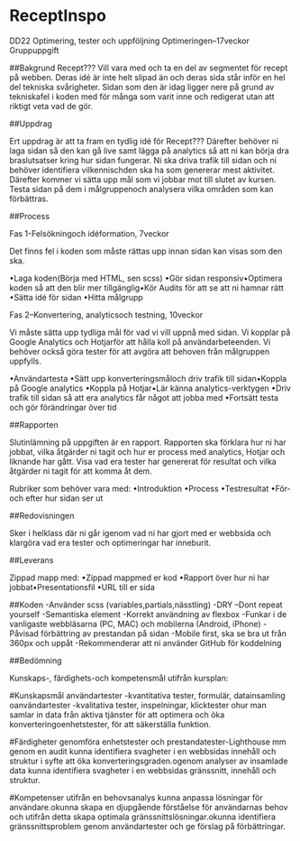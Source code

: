 # ReceptInspo

DD22
Optimering, tester och uppföljning
Optimeringen–17veckor
Gruppuppgift

##Bakgrund
Recept??? Vill vara med och ta en del av segmentet för recept på webben. Deras idé är inte helt slipad än och deras sida står inför en hel del tekniska svårigheter. Sidan som den är idag ligger nere på grund av tekniskafel i koden med för många som varit inne och redigerat utan att riktigt veta vad de gör. 

##Uppdrag

Ert uppdrag är att ta fram en tydlig idé för Recept??? Därefter behöver ni laga sidan så den kan gå live samt lägga på analytics så att ni kan börja dra braslutsatser kring hur sidan fungerar. Ni ska driva trafik till sidan och ni behöver identifiera vilkennischden ska ha som genererar mest aktivitet. Därefter kommer vi sätta upp mål som vi jobbar mot till slutet av kursen. Testa sidan på dem i målgruppenoch analysera vilka områden som kan förbättras.

##Process

Fas 1-Felsökningoch idéformation, 7veckor

Det finns fel i koden som måste rättas upp innan sidan kan visas som den ska.

•Laga koden(Börja med HTML, sen scss)
•Gör sidan responsiv•Optimera koden så att den blir mer tillgänglig•Kör Audits för att se att ni hamnar rätt
•Sätta idé för sidan
•Hitta målgrupp

Fas 2–Konvertering, analyticsoch testning, 10veckor

Vi måste sätta upp tydliga mål för vad vi vill uppnå med sidan. Vi kopplar på Google Analytics och Hotjarför att hålla koll på användarbeteenden. Vi behöver också göra tester för att avgöra att behoven från målgruppen uppfylls.

•Användartesta
•Sätt upp konverteringsmåloch driv trafik till sidan•Koppla på Google analytics
•Koppla på Hotjar•Lär känna analytics-verktygen
•Driv trafik till sidan så att era analytics får något att jobba med
•Fortsätt testa och gör förändringar över tid

##Rapporten

Slutinlämning på uppgiften är en rapport. Rapporten ska förklara hur ni har jobbat, vilka åtgärder ni tagit och hur er process med analytics, Hotjar och liknande har gått. Visa vad era tester har genererat för resultat och vilka åtgärder ni tagit för att komma åt dem.

Rubriker som behöver vara med:
•Introduktion
•Process
•Testresultat
•För-och efter hur sidan ser ut

##Redovisningen

Sker i helklass där ni går igenom vad ni har gjort med er webbsida och klargöra vad era tester och optimeringar har inneburit.

##Leverans

Zippad mapp med:
•Zippad mappmed er kod
•Rapport över hur ni har jobbat•Presentationsfil
•URL till er sida

##Koden
-Använder scss (variables,partials,nässtling)
-DRY –Dont repeat yourself 
-Semantiska element 
-Korrekt användning av flexbox
-Funkar i de vanligaste webbläsarna (PC, MAC) och mobilerna (Android, iPhone)
-Påvisad förbättring av prestandan på sidan 
-Mobile first, ska se bra ut från 360px och uppåt
-Rekommenderar att ni använder GitHub för koddelning 

##Bedömning

Kunskaps-, färdighets-och kompetensmål utifrån kursplan:

#Kunskapsmål
användartester -kvantitativa tester, formulär, datainsamling oanvändartester -kvalitativa tester, inspelningar, klicktester ohur man samlar in data från aktiva tjänster för att optimera och öka konverteringoenhetstester, för att säkerställa funktion.

#Färdigheter
genomföra enhetstester och prestandatester-Lighthouse mm
genom en audit kunna identifiera svagheter i en webbsidas innehåll och struktur i syfte att öka konverteringsgraden.ogenom analyser av insamlade data kunna identifiera svagheter i en webbsidas gränssnitt, innehåll och struktur.

#Kompetenser
utifrån en behovsanalys kunna anpassa lösningar för användare.okunna skapa en djupgående förståelse för användarnas behov och utifrån detta skapa optimala gränssnittslösningar.okunna identifiera gränssnittsproblem genom användartester och ge förslag på förbättringar.
